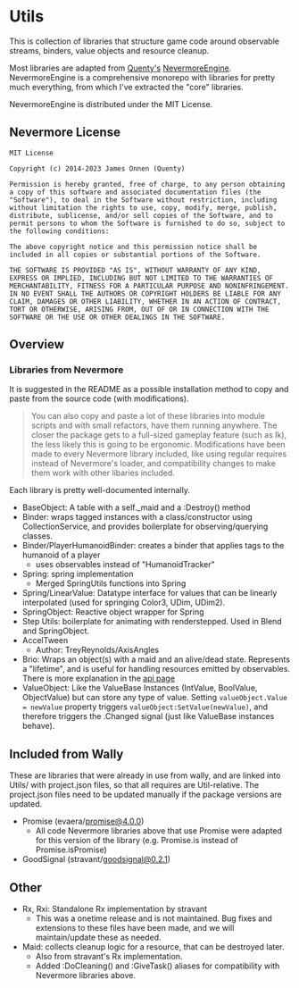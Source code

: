 # Utils

This is collection of libraries that structure game code around observable streams, binders, value objects and resource cleanup.

Most libraries are adapted from [Quenty's](https://github.com/Quenty) [NevermoreEngine](https://github.com/Quenty/NevermoreEngine).
NevermoreEngine is a comprehensive monorepo with libraries for pretty much everything, from which I've extracted the "core" libraries.

NevermoreEngine is distributed under the MIT License.

## Nevermore License
```
MIT License

Copyright (c) 2014-2023 James Onnen (Quenty)

Permission is hereby granted, free of charge, to any person obtaining a copy of this software and associated documentation files (the "Software"), to deal in the Software without restriction, including without limitation the rights to use, copy, modify, merge, publish, distribute, sublicense, and/or sell copies of the Software, and to permit persons to whom the Software is furnished to do so, subject to the following conditions:

The above copyright notice and this permission notice shall be included in all copies or substantial portions of the Software.

THE SOFTWARE IS PROVIDED "AS IS", WITHOUT WARRANTY OF ANY KIND, EXPRESS OR IMPLIED, INCLUDING BUT NOT LIMITED TO THE WARRANTIES OF MERCHANTABILITY, FITNESS FOR A PARTICULAR PURPOSE AND NONINFRINGEMENT. IN NO EVENT SHALL THE AUTHORS OR COPYRIGHT HOLDERS BE LIABLE FOR ANY CLAIM, DAMAGES OR OTHER LIABILITY, WHETHER IN AN ACTION OF CONTRACT, TORT OR OTHERWISE, ARISING FROM, OUT OF OR IN CONNECTION WITH THE SOFTWARE OR THE USE OR OTHER DEALINGS IN THE SOFTWARE.
```

## Overview

### Libraries from Nevermore
It is suggested in the README as a possible installation method to copy and paste from the source code (with modifications).
> You can also copy and paste a lot of these libraries into module scripts and with small refactors, have them running anywhere. The closer the package gets to a full-sized gameplay feature (such as Ik), the less likely this is going to be ergonomic.
Modifications have been made to every Nevermore library included, like using regular requires instead of Nevermore's loader, and compatibility changes to make them work with other libaries included.

Each library is pretty well-documented internally.

- BaseObject: A table with a self._maid and a :Destroy() method
- Binder: wraps tagged instances with a class/constructor using CollectionService, and provides boilerplate for observing/querying classes.
- Binder/PlayerHumanoidBinder: creates a binder that applies tags to the humanoid of a player
	- uses observables instead of "HumanoidTracker"
- Spring: spring implementation
	- Merged SpringUtils functions into Spring
- Spring/LinearValue: Datatype interface for values that can be linearly interpolated (used for springing Color3, UDim, UDim2).
- SpringObject: Reactive object wrapper for Spring
- Step Utils: boilerplate for animating with renderstepped. Used in Blend and SpringObject.
- AccelTween
	- Author: TreyReynolds/AxisAngles
- Brio: Wraps an object(s) with a maid and an alive/dead state. Represents a "lifetime", and is useful for handling resources emitted by observables. There is more explanation in the [api page](https://quenty.github.io/NevermoreEngine/api/Brio/)
- ValueObject: Like the ValueBase Instances (IntValue, BoolValue, ObjectValue) but can store any type of value. Setting `valueObject.Value = newValue` property triggers `valueObject:SetValue(newValue)`, and therefore triggers the .Changed signal (just like ValueBase instances behave).

## Included from Wally

These are libraries that were already in use from wally, and are linked into Utils/ with project.json files, so that all requires are Util-relative.
The project.json files need to be updated manually if the package versions are updated.

- Promise (evaera/promise@4.0.0)
	- All code Nevermore libraries above that use Promise were adapted for this version of the library (e.g. Promise.is instead of Promise.isPromise)
- GoodSignal (stravant/goodsignal@0.2.1)

## Other

- Rx, Rxi: Standalone Rx implementation by stravant
	- This was a onetime release and is not maintained. Bug fixes and extensions to these files have been made, and we will maintain/update these as needed.
- Maid: collects cleanup logic for a resource, that can be destroyed later.
	- Also from stravant's Rx implementation.
	- Added :DoCleaning() and :GiveTask() aliases for compatibility with Nevermore libraries above.